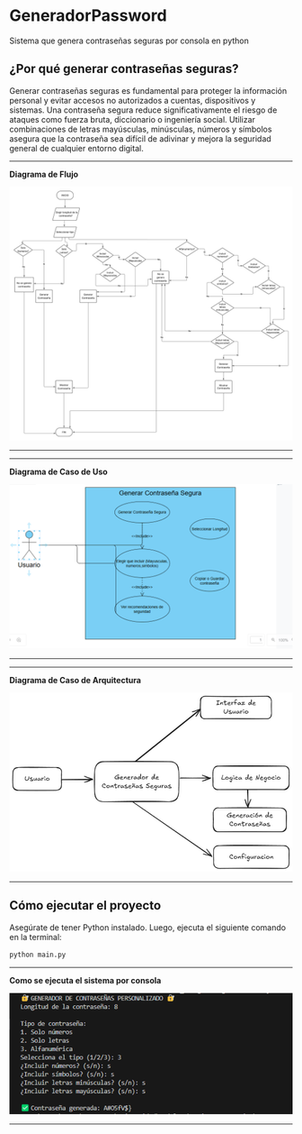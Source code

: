 # GeneradorPassword
Sistema que genera contraseñas seguras por consola en python
## ¿Por qué generar contraseñas seguras?

Generar contraseñas seguras es fundamental para proteger la información personal y evitar accesos no autorizados a cuentas, dispositivos y sistemas. Una contraseña segura reduce significativamente el riesgo de ataques como fuerza bruta, diccionario o ingeniería social. Utilizar combinaciones de letras mayúsculas, minúsculas, números y símbolos asegura que la contraseña sea difícil de adivinar y mejora la seguridad general de cualquier entorno digital.

---
**Diagrama de Flujo**

![Diagrama de Flujo](diagrama/diagrama_de_flujo.jpeg)

---
---
**Diagrama de Caso de Uso**

![Diagrama de Caso de Uso](diagrama/diagrama_caso_uso.png)

---
---
**Diagrama de Caso de Arquitectura**

![Diagrama de Arquitectura](diagrama/diagrama_arquitectura.png)

---
## Cómo ejecutar el proyecto

Asegúrate de tener Python instalado. Luego, ejecuta el siguiente comando en la terminal:

```bash
python main.py
```
---
**Como se ejecuta el sistema por consola**

![Ejecucion Software](diagrama/ejecucion_software.png)

---
